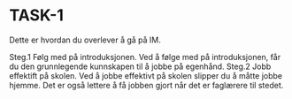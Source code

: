 # TASK-1

Dette er hvordan du overlever å gå på IM.

Steg.1
Følg med på introduksjonen. Ved å følge med på introduksjonen, får du den grunnlegende kunnskapen til å jobbe på egenhånd. 
Steg.2 
Jobb effektift på skolen. Ved å jobbe effektivt på skolen slipper du å måtte jobbe hjemme. Det er også lettere å få jobben gjort når det er faglærere til stedet. 
